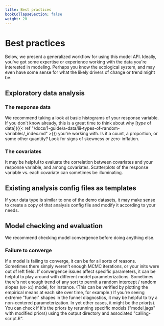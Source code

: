 ```yaml
---
title: Best practices
bookCollapseSection: false
weight: 20
---
```


# Best practices
Below, we present a generalized workflow for using this model API. Ideally, you've got some expertise or experience working with the data you're interested in modeling. Perhaps you know the ecological system, and may even have some sense for what the likely drivers of change or trend might be. 

## Exploratory data analysis

### The response data
We recommend taking a look at basic histograms of your response variable. If you don't know already, this is a great time to think about why [_type_ of data]({{< ref "/docs/1-guide/a-data/iii-types-of-random-variables/_index.md" >}}) you're working with. Is it a count, a proportion, or some other quantity? Look for signs of skewness or zero-inflation.

### The covariates
It may be helpful to evaluate the correlation between covariates and your response variable, and among covariates. Scatterplots of the response variable vs. each covariate can sometimes be illuminating.

## Existing analysis config files as templates
If your data type is similar to one of the demo datasets, it may make sense to create a copy of that analysis config file and modify it according to your needs.

## Model checking and evaluation
We recommend checking model convergence before doing anything else. 

### Failure to converge
If a model is failing to converge, it can be for all sorts of reasons. Sometimes there simply weren't enough MCMC iterations, or your inits were out of left field. If convergence issues affect specific parameters, it can be helpful to play around with different model parameterizations. Sometimes there's not enough trend of any sort to permit a random intercept / random slopes (`b0-b1`) model, for instance. (This can be verified by plotting the empirical means at each site over time, for example.) If you're seeing extreme "funnel" shapes in the funnel diagnostics, it may be helpful to try a non-centered parameterization. In yet other cases, it might be the prior(s). You can check if it's the priors by rerunning specific models ("model.jags" with modified priors) using the output directory and associated "calling-script.R".